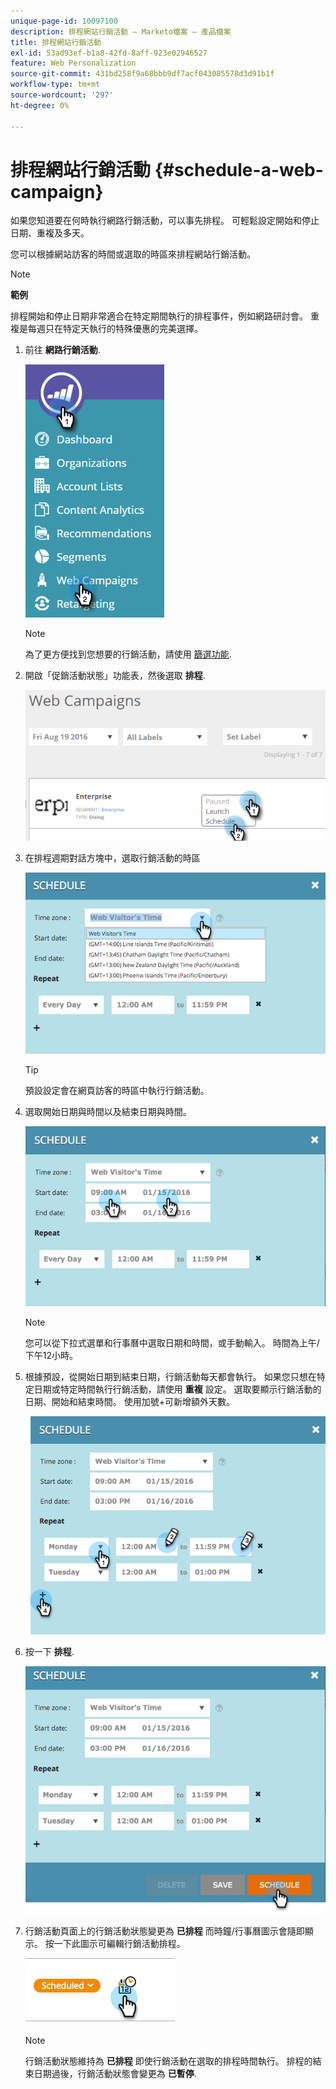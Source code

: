 ```yaml
---
unique-page-id: 10097100
description: 排程網站行銷活動 — Marketo檔案 — 產品檔案
title: 排程網站行銷活動
exl-id: 53ad93ef-b1a8-42fd-8aff-923e02946527
feature: Web Personalization
source-git-commit: 431bd258f9a68bbb9df7acf043085578d3d91b1f
workflow-type: tm+mt
source-wordcount: '297'
ht-degree: 0%

---
```


# 排程網站行銷活動 {#schedule-a-web-campaign}

如果您知道要在何時執行網路行銷活動，可以事先排程。 可輕鬆設定開始和停止日期、重複及多天。

您可以根據網站訪客的時間或選取的時區來排程網站行銷活動。

>[!NOTE]
>
>**範例**
>
>排程開始和停止日期非常適合在特定期間執行的排程事件，例如網路研討會。 重複是每週只在特定天執行的特殊優惠的完美選擇。

1. 前往 **網路行銷活動**.

   ![](assets/image2016-8-18-16-3a38-3a47.png)

   >[!NOTE]
   >
   >為了更方便找到您想要的行銷活動，請使用 [篩選功能](/help/marketo/product-docs/web-personalization/working-with-web-campaigns/filter-web-campaigns.md).

1. 開啟「促銷活動狀態」功能表，然後選取 **排程**.

   ![](assets/image2016-8-18-16-3a41-3a45.png)

1. 在排程週期對話方塊中，選取行銷活動的時區

   ![](assets/image2016-1-14-8-3a14-3a20.png)

   >[!TIP]
   >
   >預設設定會在網頁訪客的時區中執行行銷活動。

1. 選取開始日期與時間以及結束日期與時間。

   ![](assets/image2016-1-14-8-3a16-3a12.png)

   >[!NOTE]
   >
   >您可以從下拉式選單和行事曆中選取日期和時間，或手動輸入。 時間為上午/下午12小時。

1. 根據預設，從開始日期到結束日期，行銷活動每天都會執行。 如果您只想在特定日期或特定時間執行行銷活動，請使用 **重複** 設定。 選取要顯示行銷活動的日期、開始和結束時間。 使用加號+可新增額外天數。

   ![](assets/image2016-1-14-8-3a19-3a37.png)

1. 按一下 **排程**.

   ![](assets/image2016-1-14-8-3a27-3a55.png)

1. 行銷活動頁面上的行銷活動狀態變更為 **已排程** 而時鐘/行事曆圖示會隨即顯示。 按一下此圖示可編輯行銷活動排程。

   ![](assets/image2016-1-14-8-3a27-3a32.png)

   >[!NOTE]
   >
   >行銷活動狀態維持為 **已排程** 即使行銷活動在選取的排程時間執行。 排程的結束日期過後，行銷活動狀態會變更為 **已暫停**.
